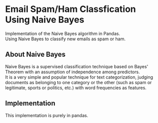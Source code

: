 # Email Spam/Ham Classfication Using Naive Bayes  
Implementation of the Naive Bayes algorithm in Pandas.  
Using Naive Bayes to classify new emails as spam or ham.  
  
## About Naive Bayes  
Naive Bayes is a supervised classification technique based on Bayes' Theorem with an assumption of independence among predictors.  
It is a very simple and popular technique for text categorization, judging documents as belonging to one category or the other (such as spam or legitimate, sports or politics, etc.) with word frequencies as features.  
  
## Implementation  
This implementation is purely in pandas.  
